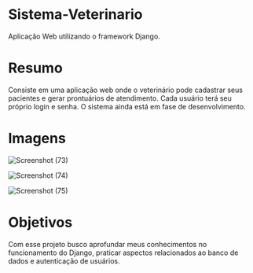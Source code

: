 # Sistema-Veterinario
Aplicação Web utilizando o framework Django.

# Resumo
Consiste em uma aplicação web onde o veterinário pode cadastrar seus pacientes e gerar prontuários de atendimento. Cada usuário terá seu próprio login e senha.
O sistema ainda está em fase de desenvolvimento.

# Imagens

![Screenshot (73)](https://user-images.githubusercontent.com/114744445/223541591-ccfb08fa-c603-4f92-8bf6-59ccbe09ab83.png)

![Screenshot (74)](https://user-images.githubusercontent.com/114744445/223541519-166ffb53-1e26-4b86-b8ea-85c15c973f66.png)

![Screenshot (75)](https://user-images.githubusercontent.com/114744445/223541641-7665b94f-055b-4229-96db-613f5a619b7b.png)

# Objetivos
Com esse projeto busco aprofundar meus conhecimentos no funcionamento do Django, praticar aspectos relacionados ao banco de dados e autenticação de usuários.
